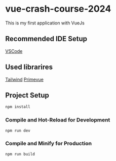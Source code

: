 # vue-crash-course-2024

This is my first application with VueJs

## Recommended IDE Setup

[VSCode](https://code.visualstudio.com/) 

## Used librarires 

[Tailwind](https://tailwindcss.com/)
[Primevue](https://primevue.org/icons)

## Project Setup

```sh
npm install
```

### Compile and Hot-Reload for Development

```sh
npm run dev
```

### Compile and Minify for Production

```sh
npm run build
```
